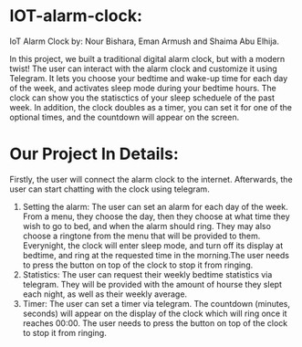 # IOT-alarm-clock: 
IoT Alarm Clock by: Nour Bishara, Eman Armush and Shaima Abu Elhija.

In this project, we built a traditional digital alarm clock, but with a modern twist!
The user can interact with the alarm clock and customize it using Telegram. 
It lets you choose your bedtime and wake-up time for each day of the week, and activates sleep mode during your bedtime hours. 
The clock can show you the statisctics of your sleep scheduele of the past week. 
In addition, the clock doubles as a timer, you can set it for one of the optional times, and the countdown will appear on the screen.

# Our Project In Details:
Firstly, the user will connect the alarm clock to the internet. Afterwards, the user can start chatting with the clock using telegram. 
 1. Setting the alarm: The user can set an alarm for each day of the week. From a menu, they choose the day, then they choose at what time they wish to go to bed, and when the alarm should ring. They may also choose a ringtone from the menu that will be provided to them. Everynight, the clock will enter sleep mode, and turn off its display at bedtime, and ring at the requested time in the morning.The user needs to press the button on top of the clock to stop it from ringing.
 2. Statistics: The user can request their weekly bedtime statistics via telegram. They will be provided with the amount of hourse they slept each night, as well as their weekly average.
 3. Timer: The user can set a timer via telegram. The countdown (minutes, seconds) will appear on the display of the clock which will ring once it reaches 00:00. The user needs to press the button on top of the clock to stop it from ringing.
